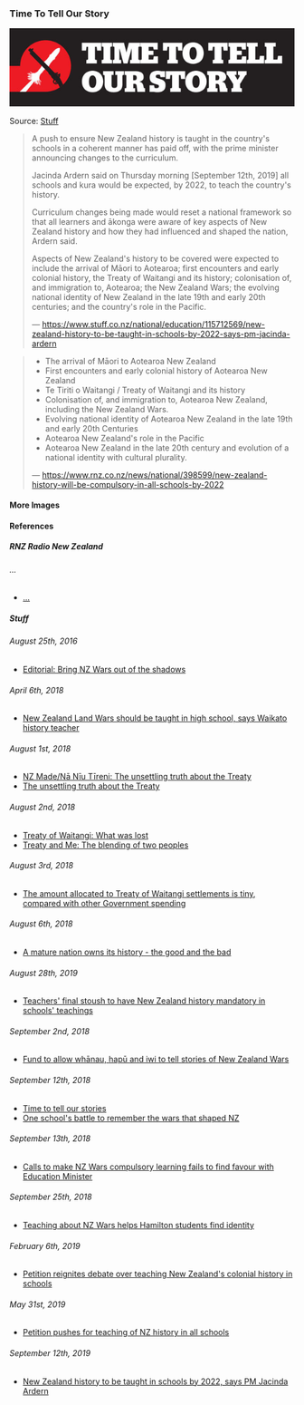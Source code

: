 ### Time To Tell Our Story

![Time to tell our stories](pictures/time-to-tell-our-story.jpg)

Source: [Stuff](https://www.stuff.co.nz/opinion/107003588/time-to-tell-our-stories)

> A push to ensure New Zealand history is taught in the country's schools
> in a coherent manner has paid off, with the prime minister announcing
> changes to the curriculum.
>
> Jacinda Ardern said on Thursday morning [September 12th, 2019] all schools
> and kura would be expected, by 2022, to teach the country's history.
>
> Curriculum changes being made would reset a national framework so that all
> learners and ākonga were aware of key aspects of New Zealand history and how
> they had influenced and shaped the nation, Ardern said.
>
> Aspects of New Zealand's history to be covered were expected to include the
> arrival of Māori to Aotearoa; first encounters and early colonial history,
> the Treaty of Waitangi and its history; colonisation of, and immigration to,
> Aotearoa; the New Zealand Wars; the evolving national identity of New
> Zealand in the late 19th and early 20th centuries; and the country's role
> in the Pacific.
>
> — https://www.stuff.co.nz/national/education/115712569/new-zealand-history-to-be-taught-in-schools-by-2022-says-pm-jacinda-ardern

> * The arrival of Māori to Aotearoa New Zealand
> * First encounters and early colonial history of Aotearoa New Zealand
> * Te Tiriti o Waitangi / Treaty of Waitangi and its history
> * Colonisation of, and immigration to, Aotearoa New Zealand, including the New Zealand Wars.
> * Evolving national identity of Aotearoa New Zealand in the late 19th and early 20th Centuries
> * Aotearoa New Zealand's role in the Pacific
> * Aotearoa New Zealand in the late 20th century and evolution of a national identity with cultural plurality.
>
> — https://www.rnz.co.nz/news/national/398599/new-zealand-history-will-be-compulsory-in-all-schools-by-2022

#### More Images

#### References

##### RNZ Radio New Zealand

###### ...

* [...](https://www.rnz.co.nz/news/national/398599/new-zealand-history-will-be-compulsory-in-all-schools-by-2022)

##### Stuff

###### August 25th, 2016

* [Editorial: Bring NZ Wars out of the shadows](https://www.stuff.co.nz/dominion-post/comment/editorials/83518542/editorial-bring-nz-wars-out-of-the-shadows?rm=m)

###### April 6th, 2018

* [New Zealand Land Wars should be taught in high school, says Waikato history teacher](https://www.stuff.co.nz/national/education/102488733/new-zealand-land-wars-should-be-taught-in-high-school-says-waikato-history-teacher?rm=m)

###### August 1st, 2018

* [NZ Made/Nā Nīu Tīreni: The unsettling truth about the Treaty](https://www.stuff.co.nz//national/105907699/nz-maden-nu-treni-the-unsettling-truth-about-the-treaty)
* [The unsettling truth about the Treaty](https://interactives.stuff.co.nz/2018/07/na-niu-tireni-new-zealand-made/)

###### August 2nd, 2018

* [Treaty of Waitangi: What was lost](https://www.stuff.co.nz//national/104100739/treaty-of-waitangi-what-was-lost)
* [Treaty and Me: The blending of two peoples](https://www.stuff.co.nz//national/105538810/treaty-and-me-the-blending-of-two-peoples)

###### August 3rd, 2018

* [The amount allocated to Treaty of Waitangi settlements is tiny, compared with other Government spending](https://www.stuff.co.nz/national/104205997/the-amount-allocated-to-treaty-settlements-is-tiny-compared-with-other-government-spending)

###### August 6th, 2018

* [A mature nation owns its history - the good and the bad](https://www.stuff.co.nz//national/106043529/a-mature-nation-owns-its-history--the-good-and-the-bad)

###### August 28th, 2019

* [Teachers' final stoush to have New Zealand history mandatory in schools' teachings](https://www.stuff.co.nz/national/education/115332761/teachers-final-stoush-to-have-new-zealand-history-mandatory-in-schools-teachings?rm=m)

###### September 2nd, 2018

* [Fund to allow whānau, hapū and iwi to tell stories of New Zealand Wars](https://www.stuff.co.nz/national/106760154/fund-to-allow-whnau-hap-and-iwi-to-tell-stories-of-new-zealand-wars?rm=m)

###### September 12th, 2018

* [Time to tell our stories](https://www.stuff.co.nz/opinion/107003588/time-to-tell-our-stories)
* [One school's battle to remember the wars that shaped NZ](https://www.stuff.co.nz/national/education/106976446/one-schools-battle-to-remember-the-wars-that-shaped-nz?rm=m)

###### September 13th, 2018

* [Calls to make NZ Wars compulsory learning fails to find favour with Education Minister](https://www.stuff.co.nz/national/education/107007875/calls-to-make-nz-wars-compulsory-learning-fails-to-find-favour-with-education-minister?rm=m)

###### September 25th, 2018

* [Teaching about NZ Wars helps Hamilton students find identity](https://www.stuff.co.nz/national/education/107281831/teaching-about-nz-wars-helps-hamilton-students-find-identity?rm=m)

###### February 6th, 2019

* [Petition reignites debate over teaching New Zealand's colonial history in schools](https://www.stuff.co.nz/national/education/110346303/petition-reignites-debate-over-teaching-new-zealands-colonial-history-in-schools)

###### May 31st, 2019

* [Petition pushes for teaching of NZ history in all schools](https://www.stuff.co.nz/national/education/113156935/petition-pushes-for-teaching-of-nz-history-in-all-schools?rm=a)

###### September 12th, 2019

* [New Zealand history to be taught in schools by 2022, says PM Jacinda Ardern](https://www.stuff.co.nz/national/education/115712569/new-zealand-history-to-be-taught-in-schools-by-2022-says-pm-jacinda-ardern)

